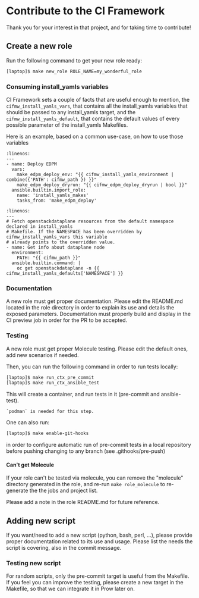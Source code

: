 # Contribute to the CI Framework

Thank you for your interest in that project, and for taking time to contribute!

## Create a new role

Run the following command to get your new role ready:

~~~Bash
[laptop]$ make new_role ROLE_NAME=my_wonderful_role
~~~

### Consuming install_yamls variables

CI Framework sets a couple of facts that are useful enough to mention, the
`cifmw_install_yamls_vars`, that contains all the install_yamls variables
that should be passed to any install_yamls target, and the `cifmw_install_yamls_default`,
that contains the default values of every possible parameter of the install_yamls
Makefiles.

Here is an example, based on a common use-case, on how to use those variables

~~~{code-block} YAML
:linenos:
---
- name: Deploy EDPM
  vars:
    make_edpm_deploy_env: "{{ cifmw_install_yamls_environment | combine({'PATH': cifmw_path }) }}"
    make_edpm_deploy_dryrun: "{{ cifmw_edpm_deploy_dryrun | bool }}"
  ansible.builtin.import_role:
    name: 'install_yamls_makes'
    tasks_from: 'make_edpm_deploy'
~~~

~~~{code-block} YAML
:linenos:
---
# Fetch openstackdataplane resources from the default namespace declared in install_yamls
# Makefile. If the NAMESPACE has been overridden by cifmw_install_yamls_vars this variable
# already points to the overridden value.
- name: Get info about dataplane node
  environment:
    PATH: "{{ cifmw_path }}"
  ansible.builtin.command: |
    oc get openstackdataplane -n {{ cifmw_install_yamls_defaults['NAMESPACE'] }}
~~~

### Documentation

A new role must get proper documentation. Please edit the README.md located in
the role directory in order to explain its use and details the exposed parameters.
Documentation must properly build and display in the CI preview job in order
for the PR to be accepted.

### Testing

A new role must get proper Molecule testing. Please edit the default ones, add
new scenarios if needed.

Then, you can run the following command in order to run tests locally:

~~~Bash
[laptop]$ make run_ctx_pre_commit
[laptop]$ make run_ctx_ansible_test
~~~

This will create a container, and run tests in it (pre-commit and ansible-test).

~~~{warning}
`podman` is needed for this step.
~~~

One can also run:

~~~Bash
[laptop]$ make enable-git-hooks
~~~

in order to configure automatic run of pre-commit tests in a local repository before
pushing changing to any branch (see .githooks/pre-push)

#### Can't get Molecule

If your role can't be tested via molecule, you can remove the "molecule" directory generated in the
role, and re-run `make role_molecule` to re-generate the the jobs and project list.

Please add a note in the role README.md for future reference.

## Adding new script

If you want/need to add a new script (python, bash, perl, ...), please provide
proper documentation related to its use and usage. Please list the needs the
script is covering, also in the commit message.

### Testing new script

For random scripts, only the pre-commit target is useful from the Makefile.
If you feel you can improve the testing, please create a new target in the
Makefile, so that we can integrate it in Prow later on.
